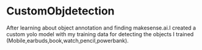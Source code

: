 # CustomObjdetection
After learning about object annotation and finding makesense.ai.I created a custom yolo model with my training data for detecting the objects I trained (Mobile,earbuds,book,watch,pencil,powerbank).
